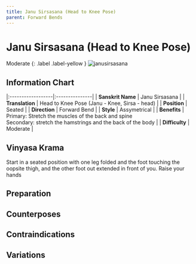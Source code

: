 ```yaml
---
title: Janu Sirsasana (Head to Knee Pose)
parent: Forward Bends
---
```


# Janu Sirsasana (Head to Knee Pose)
Moderate 
{: .label .label-yellow }
![janusirsasana](/yoga/assets/images/fb/janu-sirsasana.png)
## Information Chart

|:------------------|:---------------|
| **Sanskrit Name**     | Janu Sirsasana   |
| **Translation**       | Head to Knee Pose (Janu - Knee, Sirsa - head)  |
| **Position**          | Seated |
| **Direction**         | Forward Bend   |
| **Style**             | Assymetrical   |
| **Benefits**          | Primary: Stretch the muscles of the back and spine <br> Secondary: stretch the hamstrings and the back of the body   |
| **Difficulty**  |  Moderate                                      |

## Vinyasa Krama 
Start in a seated position with one leg folded and the foot touching the oopsite thigh, and the other foot out extended in front of you. Raise your hands 
## Preparation 

## Counterposes

## Contraindications

## Variations

